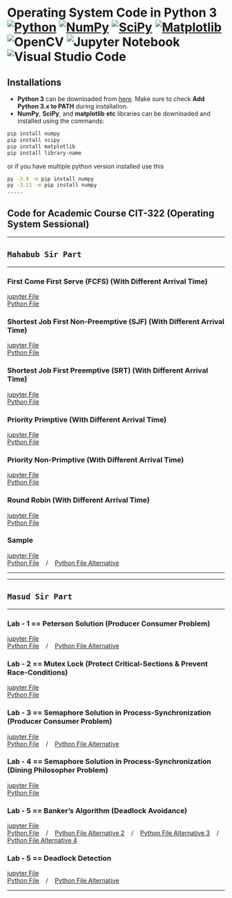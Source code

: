 # Operating System Code in Python 3<br/>[![Python](https://img.shields.io/badge/python-3670A0?style=for-the-badge&logo=python&logoColor=ffdd54)](https://www.python.org/) [![NumPy](https://img.shields.io/badge/numpy-%23013243.svg?style=for-the-badge&logo=numpy&logoColor=white)](https://pypi.org/project/numpy/) [![SciPy](https://img.shields.io/badge/SciPy-%230C55A5.svg?style=for-the-badge&logo=scipy&logoColor=%white)](https://pypi.org/project/scipy/) [![Matplotlib](https://img.shields.io/badge/Matplotlib-%23ffffff.svg?style=for-the-badge&logo=Matplotlib&logoColor=black)](https://pypi.org/project/matplotlib/) ![OpenCV](https://img.shields.io/badge/opencv-%23white.svg?style=for-the-badge&logo=opencv&logoColor=white) ![Jupyter Notebook](https://img.shields.io/badge/jupyter-%23FA0F00.svg?style=for-the-badge&logo=jupyter&logoColor=white) ![Visual Studio Code](https://img.shields.io/badge/Visual%20Studio%20Code-0078d7.svg?style=for-the-badge&logo=visual-studio-code&logoColor=white)

## Installations

* **Python 3** can be downloaded from [here](https://www.python.org/downloads/). Make sure to check **Add Python 3.x to PATH** during installation.
* **NumPy**, **SciPy**, and **matplotlib** **etc** libraries can be downloaded and installed using the commands:
```bash
pip install numpy
pip install scipy
pip install matplotlib
pip install library-name
```
or if you have multiple python version installed use this
```bash
py -3.9 -m pip install numpy
py -3.11 -m pip install numpy
.....
```

## Code for Academic Course CIT-322 (Operating System Sessional)


<hr/>

## `Mahabub Sir Part`
<hr/>

### First Come First Serve (FCFS) (With Different Arrival Time)
 [jupyter File](./first_come_first_serve.ipynb)     <br/>
 [Python File](./same_python_file/first_come_first_serve.py)
### Shortest Job First Non-Preemptive (SJF) (With Different Arrival Time)
 [jupyter File](./shortest_job_first_non_preemptive.ipynb)     <br/>
 [Python File](./same_python_file/shortest_job_first_non_preemptive.py)
### Shortest Job First Preemptive (SRT) (With Different Arrival Time)
 [jupyter File](./shortest_job_first_preemptive.ipynb)     <br/>
 [Python File](./same_python_file/shortest_job_first_preemptive.py)
### Priority Primptive (With Different Arrival Time)
 [jupyter File](./priority_primptive.ipynb)     <br/>
 [Python File](./same_python_file/priority_primptive.py)
### Priority Non-Primptive (With Different Arrival Time)
 [jupyter File](./priority_non_primptive.ipynb)     <br/>
 [Python File](./same_python_file/priority_non_primptive.py)
### Round Robin (With Different Arrival Time)
 [jupyter File](./round_robin.ipynb)     <br/>
 [Python File](./same_python_file/round_robin.py)
### Sample
 [jupyter File](./first_come_first_serve.ipynb)     <br/>
 [Python File](./same_python_file/first_come_first_serve.py) &nbsp;&nbsp; / &nbsp;&nbsp; [Python File Alternative](./same_python_file/peterson_solution_alternative.py)

<hr/><hr/>

## `Masud Sir Part`
<hr/>

### Lab - 1 == Peterson Solution (Producer Consumer Problem)
 [jupyter File](./peterson_solution.ipynb)     <br/>
 [Python File](./same_python_file/peterson_solution.py) &nbsp;&nbsp; / &nbsp;&nbsp; [Python File Alternative](./same_python_file/peterson_solution_alternative.py)

### Lab - 2 == Mutex Lock (Protect Critical-Sections & Prevent Race-Conditions)
 [jupyter File](./mutex_lock.ipynb)     <br/>
 [Python File](./same_python_file/mutex_lock.py)

### Lab - 3 == Semaphore Solution in Process-Synchronization (Producer Consumer Problem)
 [jupyter File](./semaphore_producer_consumer.ipynb)     <br/>
 [Python File](./same_python_file/semaphore_producer_consumer.py) &nbsp;&nbsp; / &nbsp;&nbsp; [Python File Alternative](./same_python_file/semaphore_producer_consumer_alternative.py)

### Lab - 4 == Semaphore Solution in Process-Synchronization (Dining Philosopher Problem)
 [jupyter File](./semaphore_dining_philosopher.ipynb)     <br/>
 [Python File](./same_python_file/semaphore_dining_philosopher.py)

### Lab - 5 == Banker’s Algorithm (Deadlock Avoidance)
 [jupyter File](./bankers_algorithm.ipynb)     <br/>
 [Python File](./same_python_file/bankers_algorithm.py) &nbsp;&nbsp; / &nbsp;&nbsp; [Python File Alternative 2](./same_python_file/bankers_algorithm_alternative_2.py) &nbsp;&nbsp; / &nbsp;&nbsp; [Python File Alternative 3](./same_python_file/bankers_algorithm_alternative_3.py) &nbsp;&nbsp; / &nbsp;&nbsp; [Python File Alternative 4](./same_python_file/bankers_algorithm_alternative_4.py)

### Lab - 5 == Deadlock Detection
 [jupyter File](./deadlock_detection.ipynb)     <br/>
 [Python File](./same_python_file/deadlock_detection.py) &nbsp;&nbsp; / &nbsp;&nbsp; [Python File Alternative](./same_python_file/deadlock_detection_alternative.py)

 

<hr/>
